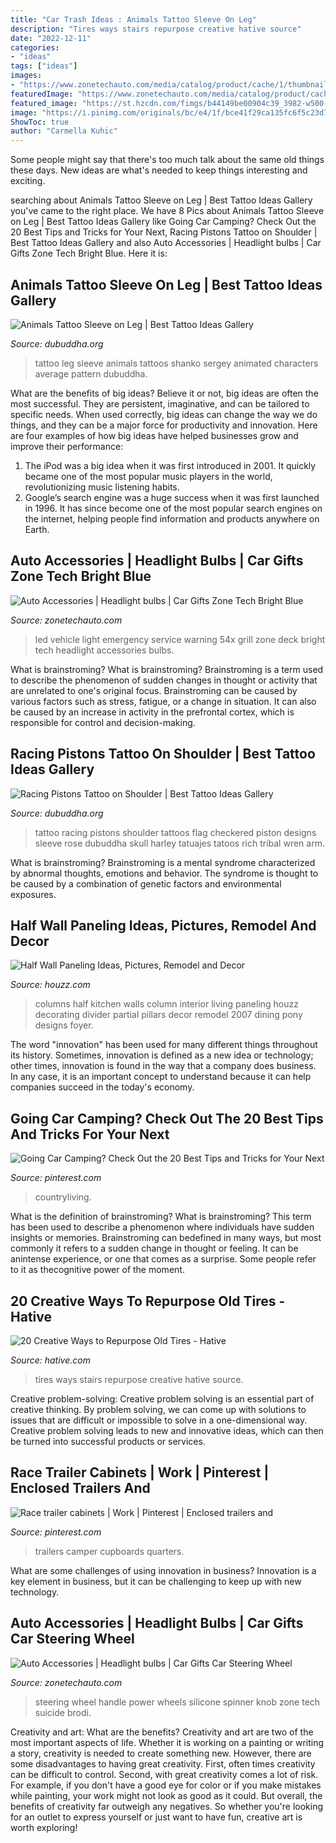 ```yaml
---
title: "Car Trash Ideas : Animals Tattoo Sleeve On Leg"
description: "Tires ways stairs repurpose creative hative source"
date: "2022-12-11"
categories:
- "ideas"
tags: ["ideas"]
images:
- "https://www.zonetechauto.com/media/catalog/product/cache/1/thumbnail/9df78eab33525d08d6e5fb8d27136e95/4/_/4_49.jpg"
featuredImage: "https://www.zonetechauto.com/media/catalog/product/cache/1/image/1800x/040ec09b1e35df139433887a97daa66f/1/_/1_7_94.jpg"
featured_image: "https://st.hzcdn.com/fimgs/b44149be00904c39_3982-w500-h666-b0-p0--home-design.jpg"
image: "https://i.pinimg.com/originals/bc/e4/1f/bce41f29ca135fc6f5c23d7157f5f0de.jpg"
ShowToc: true
author: "Carmella Kuhic"
---
```



Some people might say that there's too much talk about the same old things these days. New ideas are what's needed to keep things interesting and exciting.

	

		
searching about Animals Tattoo Sleeve on Leg | Best Tattoo Ideas Gallery you've came to the right place. We have 8 Pics about Animals Tattoo Sleeve on Leg | Best Tattoo Ideas Gallery like Going Car Camping? Check Out the 20 Best Tips and Tricks for Your Next, Racing Pistons Tattoo on Shoulder | Best Tattoo Ideas Gallery and also Auto Accessories | Headlight bulbs | Car Gifts Zone Tech Bright Blue. Here it is:
		
    
## Animals Tattoo Sleeve On Leg | Best Tattoo Ideas Gallery

<img loading=lazy src="http://www.dubuddha.org/wp-content/uploads/2018/04/Animals-Tattoo-Sleeve-on-Leg-by-Sergey-Shanko-2-728x728.jpg" onerror="this.onerror=null;this.src='https://tse1.mm.bing.net/th?id=OIP.D1DIb4rBzdSwdsUXRNxyfwHaHa&amp;pid=15.1';" alt="Animals Tattoo Sleeve on Leg | Best Tattoo Ideas Gallery">

_Source: dubuddha.org_

>tattoo leg sleeve animals tattoos shanko sergey animated characters average pattern dubuddha. 

	

What are the benefits of big ideas?
Believe it or not, big ideas are often the most successful. They are persistent, imaginative, and can be tailored to specific needs. When used correctly, big ideas can change the way we do things, and they can be a major force for productivity and innovation. Here are four examples of how big ideas have helped businesses grow and improve their performance: 
1. The iPod was a big idea when it was first introduced in 2001. It quickly became one of the most popular music players in the world, revolutionizing music listening habits. 
2. Google’s search engine was a huge success when it was first launched in 1996. It has since become one of the most popular search engines on the internet, helping people find information and products anywhere on Earth. 

    
## Auto Accessories | Headlight Bulbs | Car Gifts Zone Tech Bright Blue

<img loading=lazy src="https://www.zonetechauto.com/media/catalog/product/cache/1/image/1800x/040ec09b1e35df139433887a97daa66f/1/_/1_7_94.jpg" onerror="this.onerror=null;this.src='https://tse2.mm.bing.net/th?id=OIP.4h6jRTpqXJvrq1bfT6EoxwHaEK&amp;pid=15.1';" alt="Auto Accessories | Headlight bulbs | Car Gifts Zone Tech Bright Blue">

_Source: zonetechauto.com_

>led vehicle light emergency service warning 54x grill zone deck bright tech headlight accessories bulbs. 

	

What is brainstroming?
What is brainstroming? Brainstroming is a term used to describe the phenomenon of sudden changes in thought or activity that are unrelated to one's original focus. Brainstroming can be caused by various factors such as stress, fatigue, or a change in situation. It can also be caused by an increase in activity in the prefrontal cortex, which is responsible for control and decision-making.

    
## Racing Pistons Tattoo On Shoulder | Best Tattoo Ideas Gallery

<img loading=lazy src="http://www.dubuddha.org/wp-content/uploads/2016/05/Racing-Pistons-Tattoo-on-Shoulder-by-0ncoming_storm-510x510.jpg" onerror="this.onerror=null;this.src='https://tse4.mm.bing.net/th?id=OIP.VjJO84Ws9mDRkIZ6FvJrrgHaHa&amp;pid=15.1';" alt="Racing Pistons Tattoo on Shoulder | Best Tattoo Ideas Gallery">

_Source: dubuddha.org_

>tattoo racing pistons shoulder tattoos flag checkered piston designs sleeve rose dubuddha skull harley tatuajes tatoos rich tribal wren arm. 

	

What is brainstroming?
Brainstroming is a mental syndrome characterized by abnormal thoughts, emotions and behavior. The syndrome is thought to be caused by a combination of genetic factors and environmental exposures.

    
## Half Wall Paneling Ideas, Pictures, Remodel And Decor

<img loading=lazy src="https://st.hzcdn.com/fimgs/b44149be00904c39_3982-w500-h666-b0-p0--home-design.jpg" onerror="this.onerror=null;this.src='https://tse1.mm.bing.net/th?id=OIP.O9aBA7VJ_sECbu5vrH-dDgHaJ3&amp;pid=15.1';" alt="Half Wall Paneling Ideas, Pictures, Remodel and Decor">

_Source: houzz.com_

>columns half kitchen walls column interior living paneling houzz decorating divider partial pillars decor remodel 2007 dining pony designs foyer. 

	

The word "innovation" has been used for many different things throughout its history. Sometimes, innovation is defined as a new idea or technology; other times, innovation is found in the way that a company does business. In any case, it is an important concept to understand because it can help companies succeed in the today's economy.

    
## Going Car Camping? Check Out The 20 Best Tips And Tricks For Your Next

<img loading=lazy src="https://i.pinimg.com/originals/bc/e4/1f/bce41f29ca135fc6f5c23d7157f5f0de.jpg" onerror="this.onerror=null;this.src='https://tse3.mm.bing.net/th?id=OIP.baIwuzAQC7uMh5TrXVN10gHaLH&amp;pid=15.1';" alt="Going Car Camping? Check Out the 20 Best Tips and Tricks for Your Next">

_Source: pinterest.com_

>countryliving. 

	

What is the definition of brainstroming?
What is brainstroming? This term has been used to describe a phenomenon where individuals have sudden insights or memories. Brainstroming can bedefined in many ways, but most commonly it refers to a sudden change in thought or feeling. It can be anintense experience, or one that comes as a surprise. Some people refer to it as thecognitive power of the moment.

    
## 20 Creative Ways To Repurpose Old Tires - Hative

<img loading=lazy src="https://hative.com/wp-content/uploads/2014/11/tire-recycling/7-old-tires-stairs.jpg" onerror="this.onerror=null;this.src='https://tse1.mm.bing.net/th?id=OIP.2Zq5G41XetBoZuF3u74UPgHaJ4&amp;pid=15.1';" alt="20 Creative Ways to Repurpose Old Tires - Hative">

_Source: hative.com_

>tires ways stairs repurpose creative hative source. 

	

Creative problem-solving:
Creative problem solving is an essential part of creative thinking. By problem solving, we can come up with solutions to issues that are difficult or impossible to solve in a one-dimensional way. Creative problem solving leads to new and innovative ideas, which can then be turned into successful products or services.

    
## Race Trailer Cabinets | Work | Pinterest | Enclosed Trailers And

<img loading=lazy src="https://s-media-cache-ak0.pinimg.com/736x/53/3e/3b/533e3b89e334322f97ae4ba719ed6172--food-storage-rooms-trailer-organization.jpg" onerror="this.onerror=null;this.src='https://tse2.mm.bing.net/th?id=OIP.1X6e4I0BnyyXu8QTwff72QHaJ3&amp;pid=15.1';" alt="Race trailer cabinets | Work | Pinterest | Enclosed trailers and">

_Source: pinterest.com_

>trailers camper cupboards quarters. 

	

What are some challenges of using innovation in business?
Innovation is a key element in business, but it can be challenging to keep up with new technology.

    
## Auto Accessories | Headlight Bulbs | Car Gifts Car Steering Wheel

<img loading=lazy src="https://www.zonetechauto.com/media/catalog/product/cache/1/thumbnail/9df78eab33525d08d6e5fb8d27136e95/4/_/4_49.jpg" onerror="this.onerror=null;this.src='https://tse2.mm.bing.net/th?id=OIP.TdBCrLjt-QhSN3ahYCMSfQHaHa&amp;pid=15.1';" alt="Auto Accessories | Headlight bulbs | Car Gifts Car Steering Wheel">

_Source: zonetechauto.com_

>steering wheel handle power wheels silicone spinner knob zone tech suicide brodi. 

	

Creativity and art: What are the benefits?
Creativity and art are two of the most important aspects of life. Whether it is working on a painting or writing a story, creativity is needed to create something new. However, there are some disadvantages to having great creativity. First, often times creativity can be difficult to control. Second, with great creativity comes a lot of risk. For example, if you don't have a good eye for color or if you make mistakes while painting, your work might not look as good as it could. But overall, the benefits of creativity far outweigh any negatives. So whether you're looking for an outlet to express yourself or just want to have fun, creative art is worth exploring!

